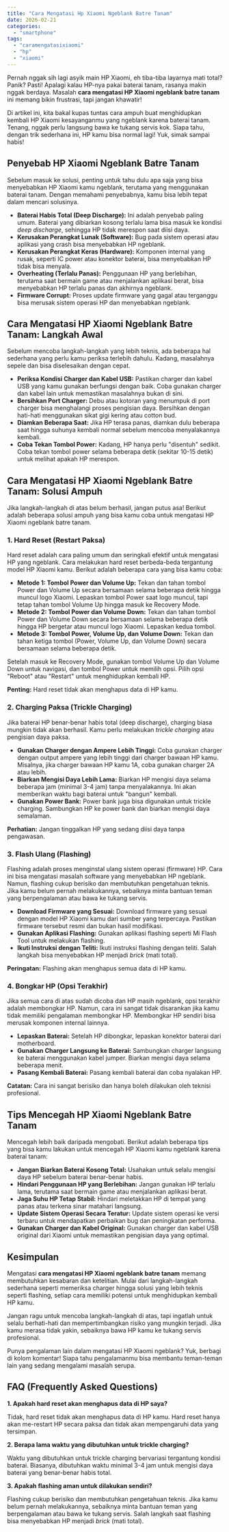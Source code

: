```yaml
---
title: "Cara Mengatasi Hp Xiaomi Ngeblank Batre Tanam"
date: 2026-02-21
categories: 
  - "smartphone"
tags: 
  - "caramengatasixiaomi"
  - "hp"
  - "xiaomi"
---
```


Pernah nggak sih lagi asyik main HP Xiaomi, eh tiba-tiba layarnya mati total? Panik? Pasti! Apalagi kalau HP-nya pakai baterai tanam, rasanya makin nggak berdaya. Masalah **cara mengatasi HP Xiaomi ngeblank batre tanam** ini memang bikin frustrasi, tapi jangan khawatir!

Di artikel ini, kita bakal kupas tuntas cara ampuh buat menghidupkan kembali HP Xiaomi kesayanganmu yang ngeblank karena baterai tanam. Tenang, nggak perlu langsung bawa ke tukang servis kok. Siapa tahu, dengan trik sederhana ini, HP kamu bisa normal lagi! Yuk, simak sampai habis!

## Penyebab HP Xiaomi Ngeblank Batre Tanam

Sebelum masuk ke solusi, penting untuk tahu dulu apa saja yang bisa menyebabkan HP Xiaomi kamu ngeblank, terutama yang menggunakan baterai tanam. Dengan memahami penyebabnya, kamu bisa lebih tepat dalam mencari solusinya.

- **Baterai Habis Total (Deep Discharge):** Ini adalah penyebab paling umum. Baterai yang dibiarkan kosong terlalu lama bisa masuk ke kondisi _deep discharge_, sehingga HP tidak merespon saat diisi daya.
- **Kerusakan Perangkat Lunak (Software):** Bug pada sistem operasi atau aplikasi yang crash bisa menyebabkan HP ngeblank.
- **Kerusakan Perangkat Keras (Hardware):** Komponen internal yang rusak, seperti IC power atau konektor baterai, bisa menyebabkan HP tidak bisa menyala.
- **Overheating (Terlalu Panas):** Penggunaan HP yang berlebihan, terutama saat bermain game atau menjalankan aplikasi berat, bisa menyebabkan HP terlalu panas dan akhirnya ngeblank.
- **Firmware Corrupt:** Proses update firmware yang gagal atau terganggu bisa merusak sistem operasi HP dan menyebabkan ngeblank.

## Cara Mengatasi HP Xiaomi Ngeblank Batre Tanam: Langkah Awal

Sebelum mencoba langkah-langkah yang lebih teknis, ada beberapa hal sederhana yang perlu kamu periksa terlebih dahulu. Kadang, masalahnya sepele dan bisa diselesaikan dengan cepat.

- **Periksa Kondisi Charger dan Kabel USB:** Pastikan charger dan kabel USB yang kamu gunakan berfungsi dengan baik. Coba gunakan charger dan kabel lain untuk memastikan masalahnya bukan di sini.
- **Bersihkan Port Charger:** Debu atau kotoran yang menumpuk di port charger bisa menghalangi proses pengisian daya. Bersihkan dengan hati-hati menggunakan sikat gigi kering atau cotton bud.
- **Diamkan Beberapa Saat:** Jika HP terasa panas, diamkan dulu beberapa saat hingga suhunya kembali normal sebelum mencoba menyalakannya kembali.
- **Coba Tekan Tombol Power:** Kadang, HP hanya perlu "disentuh" sedikit. Coba tekan tombol power selama beberapa detik (sekitar 10-15 detik) untuk melihat apakah HP merespon.

## Cara Mengatasi HP Xiaomi Ngeblank Batre Tanam: Solusi Ampuh

Jika langkah-langkah di atas belum berhasil, jangan putus asa! Berikut adalah beberapa solusi ampuh yang bisa kamu coba untuk mengatasi HP Xiaomi ngeblank batre tanam.

### 1\. Hard Reset (Restart Paksa)

Hard reset adalah cara paling umum dan seringkali efektif untuk mengatasi HP yang ngeblank. Cara melakukan hard reset berbeda-beda tergantung model HP Xiaomi kamu. Berikut adalah beberapa cara yang bisa kamu coba:

- **Metode 1: Tombol Power dan Volume Up:** Tekan dan tahan tombol Power dan Volume Up secara bersamaan selama beberapa detik hingga muncul logo Xiaomi. Lepaskan tombol Power saat logo muncul, tapi tetap tahan tombol Volume Up hingga masuk ke Recovery Mode.
- **Metode 2: Tombol Power dan Volume Down:** Tekan dan tahan tombol Power dan Volume Down secara bersamaan selama beberapa detik hingga HP bergetar atau muncul logo Xiaomi. Lepaskan kedua tombol.
- **Metode 3: Tombol Power, Volume Up, dan Volume Down:** Tekan dan tahan ketiga tombol (Power, Volume Up, dan Volume Down) secara bersamaan selama beberapa detik.

Setelah masuk ke Recovery Mode, gunakan tombol Volume Up dan Volume Down untuk navigasi, dan tombol Power untuk memilih opsi. Pilih opsi "Reboot" atau "Restart" untuk menghidupkan kembali HP.

**Penting:** Hard reset tidak akan menghapus data di HP kamu.

### 2\. Charging Paksa (Trickle Charging)

Jika baterai HP benar-benar habis total (deep discharge), charging biasa mungkin tidak akan berhasil. Kamu perlu melakukan _trickle charging_ atau pengisian daya paksa.

- **Gunakan Charger dengan Ampere Lebih Tinggi:** Coba gunakan charger dengan output ampere yang lebih tinggi dari charger bawaan HP kamu. Misalnya, jika charger bawaan HP kamu 1A, coba gunakan charger 2A atau lebih.
- **Biarkan Mengisi Daya Lebih Lama:** Biarkan HP mengisi daya selama beberapa jam (minimal 3-4 jam) tanpa menyalakannya. Ini akan memberikan waktu bagi baterai untuk "bangun" kembali.
- **Gunakan Power Bank:** Power bank juga bisa digunakan untuk trickle charging. Sambungkan HP ke power bank dan biarkan mengisi daya semalaman.

**Perhatian:** Jangan tinggalkan HP yang sedang diisi daya tanpa pengawasan.

### 3\. Flash Ulang (Flashing)

Flashing adalah proses menginstal ulang sistem operasi (firmware) HP. Cara ini bisa mengatasi masalah software yang menyebabkan HP ngeblank. Namun, flashing cukup berisiko dan membutuhkan pengetahuan teknis. Jika kamu belum pernah melakukannya, sebaiknya minta bantuan teman yang berpengalaman atau bawa ke tukang servis.

- **Download Firmware yang Sesuai:** Download firmware yang sesuai dengan model HP Xiaomi kamu dari sumber yang terpercaya. Pastikan firmware tersebut resmi dan bukan hasil modifikasi.
- **Gunakan Aplikasi Flashing:** Gunakan aplikasi flashing seperti Mi Flash Tool untuk melakukan flashing.
- **Ikuti Instruksi dengan Teliti:** Ikuti instruksi flashing dengan teliti. Salah langkah bisa menyebabkan HP menjadi _brick_ (mati total).

**Peringatan:** Flashing akan menghapus semua data di HP kamu.

### 4\. Bongkar HP (Opsi Terakhir)

Jika semua cara di atas sudah dicoba dan HP masih ngeblank, opsi terakhir adalah membongkar HP. Namun, cara ini sangat tidak disarankan jika kamu tidak memiliki pengalaman membongkar HP. Membongkar HP sendiri bisa merusak komponen internal lainnya.

- **Lepaskan Baterai:** Setelah HP dibongkar, lepaskan konektor baterai dari motherboard.
- **Gunakan Charger Langsung ke Baterai:** Sambungkan charger langsung ke baterai menggunakan kabel jumper. Biarkan mengisi daya selama beberapa menit.
- **Pasang Kembali Baterai:** Pasang kembali baterai dan coba nyalakan HP.

**Catatan:** Cara ini sangat berisiko dan hanya boleh dilakukan oleh teknisi profesional.

## Tips Mencegah HP Xiaomi Ngeblank Batre Tanam

Mencegah lebih baik daripada mengobati. Berikut adalah beberapa tips yang bisa kamu lakukan untuk mencegah HP Xiaomi kamu ngeblank karena baterai tanam:

- **Jangan Biarkan Baterai Kosong Total:** Usahakan untuk selalu mengisi daya HP sebelum baterai benar-benar habis.
- **Hindari Penggunaan HP yang Berlebihan:** Jangan gunakan HP terlalu lama, terutama saat bermain game atau menjalankan aplikasi berat.
- **Jaga Suhu HP Tetap Stabil:** Hindari meletakkan HP di tempat yang panas atau terkena sinar matahari langsung.
- **Update Sistem Operasi Secara Teratur:** Update sistem operasi ke versi terbaru untuk mendapatkan perbaikan bug dan peningkatan performa.
- **Gunakan Charger dan Kabel Original:** Gunakan charger dan kabel USB original dari Xiaomi untuk memastikan pengisian daya yang optimal.

## Kesimpulan

Mengatasi **cara mengatasi HP Xiaomi ngeblank batre tanam** memang membutuhkan kesabaran dan ketelitian. Mulai dari langkah-langkah sederhana seperti memeriksa charger hingga solusi yang lebih teknis seperti flashing, setiap cara memiliki potensi untuk menghidupkan kembali HP kamu.

Jangan ragu untuk mencoba langkah-langkah di atas, tapi ingatlah untuk selalu berhati-hati dan mempertimbangkan risiko yang mungkin terjadi. Jika kamu merasa tidak yakin, sebaiknya bawa HP kamu ke tukang servis profesional.

Punya pengalaman lain dalam mengatasi HP Xiaomi ngeblank? Yuk, berbagi di kolom komentar! Siapa tahu pengalamanmu bisa membantu teman-teman lain yang sedang mengalami masalah serupa.

## FAQ (Frequently Asked Questions)

**1\. Apakah hard reset akan menghapus data di HP saya?**

Tidak, hard reset tidak akan menghapus data di HP kamu. Hard reset hanya akan me-restart HP secara paksa dan tidak akan mempengaruhi data yang tersimpan.

**2\. Berapa lama waktu yang dibutuhkan untuk trickle charging?**

Waktu yang dibutuhkan untuk trickle charging bervariasi tergantung kondisi baterai. Biasanya, dibutuhkan waktu minimal 3-4 jam untuk mengisi daya baterai yang benar-benar habis total.

**3\. Apakah flashing aman untuk dilakukan sendiri?**

Flashing cukup berisiko dan membutuhkan pengetahuan teknis. Jika kamu belum pernah melakukannya, sebaiknya minta bantuan teman yang berpengalaman atau bawa ke tukang servis. Salah langkah saat flashing bisa menyebabkan HP menjadi _brick_ (mati total).
